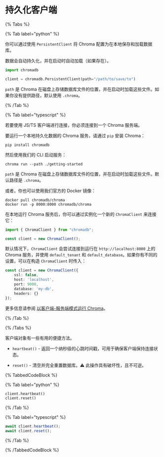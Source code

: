 # 持久化客户端

{% Tabs %}

{% Tab label="python" %}

你可以通过使用 `PersistentClient` 将 Chroma 配置为在本地保存和加载数据库。

数据会自动持久化，并在启动时自动加载（如果存在）。

```python
import chromadb

client = chromadb.PersistentClient(path="/path/to/save/to")
```

`path` 是 Chroma 在磁盘上存储数据库文件的位置，并在启动时加载这些文件。如果你没有提供路径，默认使用 `.chroma`。

{% /Tab %}

{% Tab label="typescript" %}

若要使用 JS/TS 客户端进行连接，你必须连接到一个 Chroma 服务端。

要运行一个本地持久化数据的 Chroma 服务，请通过 `pip` 安装 Chroma：

```terminal
pip install chromadb
```

然后使用我们的 CLI 启动服务：

```terminal
chroma run --path ./getting-started 
```

`path` 是 Chroma 在磁盘上存储数据库文件的位置，并在启动时加载这些文件。默认路径是 `.chroma`。

或者，你也可以使用我们官方的 Docker 镜像：

```terminal
docker pull chromadb/chroma
docker run -p 8000:8000 chromadb/chroma
```

在本地运行 Chroma 服务后，你可以通过实例化一个新的 `ChromaClient` 来连接它：

```typescript
import { ChromaClient } from "chromadb";

const client = new ChromaClient();
```

默认情况下，`ChromaClient` 会尝试连接到运行在 `http://localhost:8000` 上的 Chroma 服务，并使用 `default_tenant` 和 `default_database`。如果你有不同的设置，可以在构造 `ChromaClient` 时传入：

```typescript
const client = new ChromaClient({
    ssl: false,
    host: 'localhost',
    port: 9000,
    database: 'my-db',
    headers: {}
});
```

更多信息请参阅 [以客户端-服务端模式运行 Chroma](../client-server-mode)。

{% /Tab %}

{% /Tabs %}

客户端对象有一些有用的便捷方法。

* `heartbeat()` - 返回一个纳秒级的心跳时间戳，可用于确保客户端保持连接状态。

* `reset()` - 清空并完全重置数据库。⚠️ 此操作具有破坏性，且不可逆。

{% TabbedCodeBlock %}

{% Tab label="python" %}
```python
client.heartbeat()
client.reset()
```
{% /Tab %}

{% Tab label="typescript" %}
```typescript
await client.heartbeat();
await client.reset();
```
{% /Tab %}

{% /TabbedCodeBlock %}